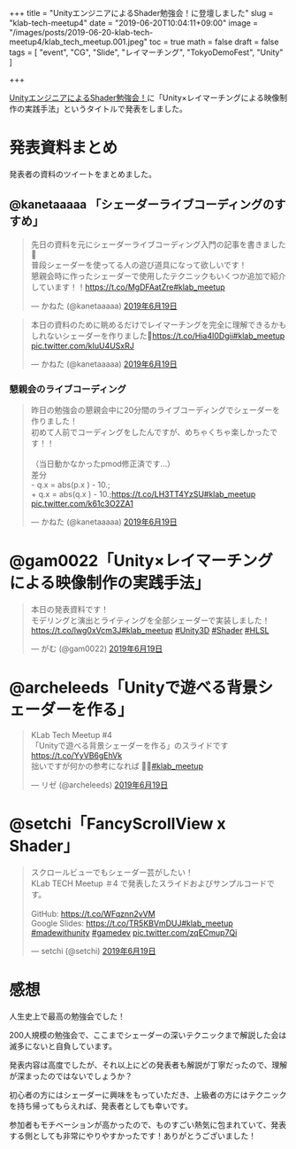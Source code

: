 +++
title = "UnityエンジニアによるShader勉強会！に登壇しました"
slug = "klab-tech-meetup4"
date = "2019-06-20T10:04:11+09:00"
image = "/images/posts/2019-06-20-klab-tech-meetup4/klab_tech_meetup.001.jpeg"
toc = true
math = false
draft = false
tags = [
    "event", "CG", "Slide", "レイマーチング", "TokyoDemoFest", "Unity"
]

+++

[UnityエンジニアによるShader勉強会！](https://techplay.jp/event/733454)に「Unity×レイマーチングによる映像制作の実践手法」というタイトルで発表をしました。

<script async class="speakerdeck-embed" data-id="daf8218b7458460087137b6f23e938b3" data-ratio="1.77777777777778" src="//speakerdeck.com/assets/embed.js"></script>

<!--more-->

# 発表資料まとめ

発表者の資料のツイートをまとめました。

## @kanetaaaaa 「シェーダーライブコーディングのすすめ」

<blockquote class="twitter-tweet" data-lang="ja"><p lang="ja" dir="ltr">先日の資料を元にシェーダーライブコーディング入門の記事を書きました🤔<br>普段シェーダーを使ってる人の遊び道具になって欲しいです！<br>懇親会時に作ったシェーダーで使用したテクニックもいくつか追加で紹介しています！！<a href="https://t.co/MgDFAatZre">https://t.co/MgDFAatZre</a><a href="https://twitter.com/hashtag/klab_meetup?src=hash&amp;ref_src=twsrc%5Etfw">#klab_meetup</a></p>&mdash; かねた (@kanetaaaaa) <a href="https://twitter.com/kanetaaaaa/status/1141485526815346688?ref_src=twsrc%5Etfw">2019年6月19日</a></blockquote>
<script async src="https://platform.twitter.com/widgets.js" charset="utf-8"></script>

<blockquote class="twitter-tweet" data-lang="ja"><p lang="ja" dir="ltr">本日の資料のために眺めるだけでレイマーチングを完全に理解できるかもしれないシェーダーを作りました🤔<a href="https://t.co/Hia4I0Dgii">https://t.co/Hia4I0Dgii</a><a href="https://twitter.com/hashtag/klab_meetup?src=hash&amp;ref_src=twsrc%5Etfw">#klab_meetup</a> <a href="https://t.co/kIuU4USxRJ">pic.twitter.com/kIuU4USxRJ</a></p>&mdash; かねた (@kanetaaaaa) <a href="https://twitter.com/kanetaaaaa/status/1141307706139004934?ref_src=twsrc%5Etfw">2019年6月19日</a></blockquote>
<script async src="https://platform.twitter.com/widgets.js" charset="utf-8"></script>

### 懇親会のライブコーディング

<blockquote class="twitter-tweet" data-lang="ja"><p lang="ja" dir="ltr">昨日の勉強会の懇親会中に20分間のライブコーディングでシェーダーを作りました！<br>初めて人前でコーディングをしたんですが、めちゃくちゃ楽しかったです！！<br><br>（当日動かなかったpmod修正済です...）<br>差分<br>- q.x = abs(p.x ) - 10.;<br>+ q.x = abs(q.x ) - 10.;<a href="https://t.co/LH3TT4YzSU">https://t.co/LH3TT4YzSU</a><a href="https://twitter.com/hashtag/klab_meetup?src=hash&amp;ref_src=twsrc%5Etfw">#klab_meetup</a> <a href="https://t.co/k61c3O2ZA1">pic.twitter.com/k61c3O2ZA1</a></p>&mdash; かねた (@kanetaaaaa) <a href="https://twitter.com/kanetaaaaa/status/1141480732180619264?ref_src=twsrc%5Etfw">2019年6月19日</a></blockquote>
<script async src="https://platform.twitter.com/widgets.js" charset="utf-8"></script>

# @gam0022「Unity×レイマーチングによる映像制作の実践手法」

<blockquote class="twitter-tweet" data-conversation="none" data-lang="ja"><p lang="ja" dir="ltr">本日の発表資料です！<br>モデリングと演出とライティングを全部シェーダーで実装しました！<a href="https://t.co/lwg0xVcm3J">https://t.co/lwg0xVcm3J</a><a href="https://twitter.com/hashtag/klab_meetup?src=hash&amp;ref_src=twsrc%5Etfw">#klab_meetup</a> <a href="https://twitter.com/hashtag/Unity3D?src=hash&amp;ref_src=twsrc%5Etfw">#Unity3D</a> <a href="https://twitter.com/hashtag/Shader?src=hash&amp;ref_src=twsrc%5Etfw">#Shader</a> <a href="https://twitter.com/hashtag/HLSL?src=hash&amp;ref_src=twsrc%5Etfw">#HLSL</a></p>&mdash; がむ (@gam0022) <a href="https://twitter.com/gam0022/status/1141307844999778304?ref_src=twsrc%5Etfw">2019年6月19日</a></blockquote>
<script async src="https://platform.twitter.com/widgets.js" charset="utf-8"></script>

# @archeleeds「Unityで遊べる背景シェーダーを作る」

<blockquote class="twitter-tweet" data-lang="ja"><p lang="ja" dir="ltr">KLab Tech Meetup #4<br>「Unityで遊べる背景シェーダーを作る」のスライドです<a href="https://t.co/YyVB6gEhVk">https://t.co/YyVB6gEhVk</a><br>拙いですが何かの参考になれば 🙇‍♂️<a href="https://twitter.com/hashtag/klab_meetup?src=hash&amp;ref_src=twsrc%5Etfw">#klab_meetup</a></p>&mdash; リゼ (@archeleeds) <a href="https://twitter.com/archeleeds/status/1141376228558983168?ref_src=twsrc%5Etfw">2019年6月19日</a></blockquote>
<script async src="https://platform.twitter.com/widgets.js" charset="utf-8"></script>

# @setchi「FancyScrollView x Shader」

<blockquote class="twitter-tweet" data-lang="ja"><p lang="ja" dir="ltr">スクロールビューでもシェーダー芸がしたい！<br>KLab TECH Meetup ＃4 で発表したスライドおよびサンプルコードです。<br><br>GitHub: <a href="https://t.co/WFqznn2vVM">https://t.co/WFqznn2vVM</a><br>Google Slides: <a href="https://t.co/TR5KBVmDUJ">https://t.co/TR5KBVmDUJ</a><a href="https://twitter.com/hashtag/klab_meetup?src=hash&amp;ref_src=twsrc%5Etfw">#klab_meetup</a> <a href="https://twitter.com/hashtag/madewithunity?src=hash&amp;ref_src=twsrc%5Etfw">#madewithunity</a> <a href="https://twitter.com/hashtag/gamedev?src=hash&amp;ref_src=twsrc%5Etfw">#gamedev</a> <a href="https://t.co/zqECmup7Qi">pic.twitter.com/zqECmup7Qi</a></p>&mdash; setchi (@setchi) <a href="https://twitter.com/setchi/status/1141313091134562304?ref_src=twsrc%5Etfw">2019年6月19日</a></blockquote>
<script async src="https://platform.twitter.com/widgets.js" charset="utf-8"></script>

# 感想

人生史上で最高の勉強会でした！

200人規模の勉強会で、ここまでシェーダーの深いテクニックまで解説した会は滅多にないと自負しています。

発表内容は高度でしたが、それ以上にどの発表者も解説が丁寧だったので、理解が深まったのではないでしょうか？

初心者の方にはシェーダーに興味をもっていただき、上級者の方にはテクニックを持ち帰ってもらえれば、発表者としても幸いです。

参加者もモチベーションが高かったので、ものすごい熱気に包まれていて、発表する側としても非常にやりやすかったです！ありがとうございました！
